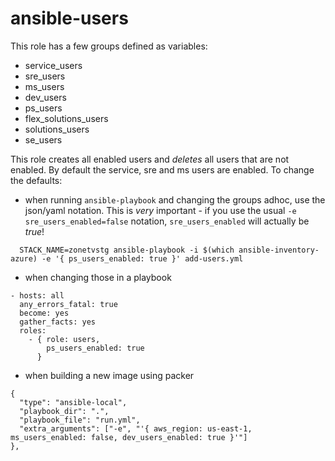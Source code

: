 # ansible-users

This role has a few groups defined as variables:
- service_users
- sre_users
- ms_users
- dev_users
- ps_users
- flex_solutions_users
- solutions_users
- se_users

This role creates all enabled users and _deletes_ all users that are not enabled. By default the service, sre and ms users are enabled.
To change the defaults:

* when running `ansible-playbook` and changing the groups adhoc, use the json/yaml notation. This is *very* important - if you use the usual `-e sre_users_enabled=false` notation, `sre_users_enabled` will actually be _true_!

```
  STACK_NAME=zonetvstg ansible-playbook -i $(which ansible-inventory-azure) -e '{ ps_users_enabled: true }' add-users.yml
```

* when changing those in a playbook

```
- hosts: all
  any_errors_fatal: true
  become: yes
  gather_facts: yes
  roles:
    - { role: users,
        ps_users_enabled: true
      }
```

* when building a new image using packer

```
{
  "type": "ansible-local",
  "playbook_dir": ".",
  "playbook_file": "run.yml",
  "extra_arguments": ["-e", "'{ aws_region: us-east-1, ms_users_enabled: false, dev_users_enabled: true }'"]
},
```
